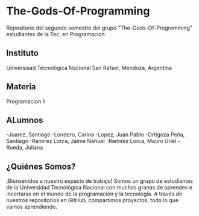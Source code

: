 # The-Gods-Of-Programming

Repositorio del segundo semestre del grupo "The-Gods-Of-Programming" estudiantes de la Tec. en Programacion.

## Instituto 
Universisad Tecnológica Nacional San Rafael, Mendoza, Argentina

## Materia 
Programacion II

## ALumnos
-Juarez, Santiago
-Londero, Carina
-Lopez, Juan Pablo
-Ortigoza Peña, Santiago
-Ramirez Lorca, Jaime Nahuel
-Ramirez Lorca, Mauro Uriel
-Rueda, Juliana

## ¿Quiénes Somos?
¡Bienvenidos a nuestro espacio de trabajo! Somos un grupo de estudiantes de la Universidad Tecnológica Nacional con muchas granas de aprendes e incertarse en el mundo de la programación y la tecnología. A través de nuestros repositorios en GitHub, compartimos proyectos, todo lo que vamos aprendiendo.
